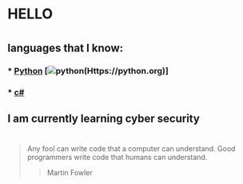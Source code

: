 #      HELLO
#
## languages that I know:
### * [Python](https://python.org) [![python](https://skillicons.dev/icons?i=python&perline=3&theme=light)(Https://python.org)]
### * [c#](https://www.google.com/url?sa=t&source=web&rct=j&opi=89978449&url=https://learn.microsoft.com/pl-pl/dotnet/csharp/&ved=2ahUKEwiJuoKQz5aLAxWTIxAIHWS4MAYQFnoECBwQAQ&usg=AOvVaw1mMXmHVC5jWIBiDyUWEqaL)
## I am currently learning cyber security 

#
#

> Any fool can write code that a 
> computer can understand. Good
> programmers write code that 
> humans can understand.
>> Martin Fowler